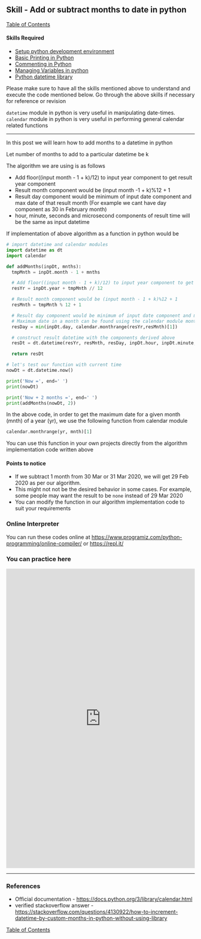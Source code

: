 ## Skill - Add or subtract months to date in python
[Table of Contents](https://nagasudhir.blogspot.com/2020/04/taming-python-table-of-contents.html)

#### Skills Required
* [Setup python development environment](https://nagasudhir.blogspot.com/2020/04/setup-python-development-environment_14.html)
* [Basic Printing in Python](https://nagasudhir.blogspot.com/2020/04/basic-printing-in-python.html)
* [Commenting in Python](https://nagasudhir.blogspot.com/2020/04/comments-in-python.html)
* [Managing Variables in python](https://nagasudhir.blogspot.com/2020/04/managing-variables-in-python.html)
* [Python datetime library](https://nagasudhir.blogspot.com/2020/05/datetime-library-in-python.html)

Please make sure to have all the skills mentioned above to understand and execute the code mentioned below. Go through the above skills if necessary for reference or revision

`datetime` module in python is very useful in manipulating date-times.
`calendar` module in python is very useful in performing general calendar related functions
<hr/>
In this post we will learn how to add months to a datetime in python

Let number of months to add to a particular datetime be k

The algorithm we are using is as follows
* Add floor((input month - 1 + k)/12) to input year component to get result year component
* Result month component would be (input month -1 + k)%12 + 1
* Result day component would be minimum of input date component and max date of that result month (For example we cant have day component as 30 in February month)
* hour, minute, seconds and microsecond components of result time will be the same as input datetime

If implementation of above algorithm as a function in python would be
```python
# import datetime and calendar modules
import datetime as dt
import calendar

def addMonths(inpDt, mnths):
  tmpMnth = inpDt.month - 1 + mnths

  # Add floor((input month - 1 + k)/12) to input year component to get result year component
  resYr = inpDt.year + tmpMnth // 12

  # Result month component would be (input month - 1 + k)%12 + 1
  resMnth = tmpMnth % 12 + 1

  # Result day component would be minimum of input date component and max date of the result month (For example we cant have day component as 30 in February month)
  # Maximum date in a month can be found using the calendar module monthrange function as shown below
  resDay = min(inpDt.day, calendar.monthrange(resYr,resMnth)[1])

  # construct result datetime with the components derived above
  resDt = dt.datetime(resYr, resMnth, resDay, inpDt.hour, inpDt.minute, inpDt.second, inpDt.microsecond)

  return resDt

# let's test our function with current time
nowDt = dt.datetime.now()

print('Now =', end=' ')
print(nowDt)

print('Now + 2 months =', end=' ')
print(addMonths(nowDt, 2))
```

In the above code, in order to get the maximum date for a given month (mnth) of a year (yr), we use the following function from calendar module
```python
calendar.monthrange(yr, mnth)[1]
```

You can use this function in your own projects directly from the algorithm implementation code written above

#### Points to notice
* If we subtract 1 month from 30 Mar or 31 Mar 2020, we will get 29 Feb 2020 as per our algorithm.
* This might not not be the desired behavior in some cases. For example, some people may want the result to be `none` instead of 29 Mar 2020
* You can modify the function in our algorithm implementation code to suit your requirements

### Online Interpreter
You can run these codes online at https://www.programiz.com/python-programming/online-compiler/ or https://repl.it/

### You can practice here
<iframe height="800px" width="100%" src="https://repl.it/repls/UnconsciousSmoggyPassword?lite=true" scrolling="no" frameborder="no" allowtransparency="true" allowfullscreen="true" sandbox="allow-forms allow-pointer-lock allow-popups allow-same-origin allow-scripts allow-modals"></iframe>

<hr/>

### References
* Official documentation - https://docs.python.org/3/library/calendar.html
* verified stackoverflow answer - https://stackoverflow.com/questions/4130922/how-to-increment-datetime-by-custom-months-in-python-without-using-library

[Table of Contents](https://nagasudhir.blogspot.com/2020/04/taming-python-table-of-contents.html)

<!--stackedit_data:
eyJwcm9wZXJ0aWVzIjoidGl0bGU6IEFkZCBvciBzdWJ0cmFjdC
Btb250aHMgdG8gZGF0ZSBpbiBweXRob25cbmF1dGhvcjogTmFn
YXN1ZGhpciBQdWxsYVxuZGF0ZTogJzIwMjAtMDYtMjYnXG50YW
dzOiAnbGVhcm5pbmcsIHB5dGhvbiwgdGFtaW5nX3B5dGhvbl9z
a2lsbCdcbmNhdGVnb3JpZXM6IHRhbWluZ19weXRob25fc2tpbG
xcbiIsImhpc3RvcnkiOlsxNDc1MDYzMDEyLC04ODgzMTYxNSwx
MTE4OTQxMjE2LDY5NDEwOTA5Nyw2OTQxMDkwOTcsLTI2OTQ5MD
cwMywxMzA2Nzc4ODIxLC0yMTQzODI4NzE2LDEwNjgzNDEwMDAs
NzMwOTk4MTE2XX0=
-->